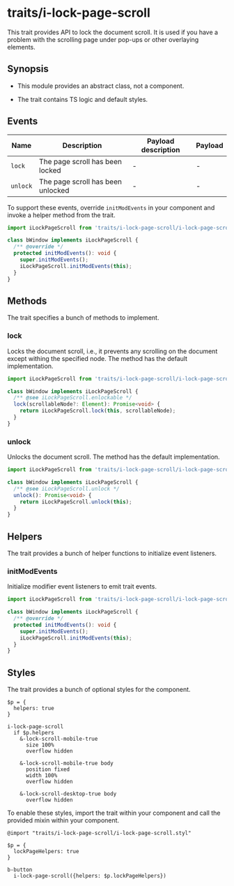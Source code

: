 # traits/i-lock-page-scroll

This trait provides API to lock the document scroll.
It is used if you have a problem with the scrolling page under pop-ups or other overlaying elements.

## Synopsis

* This module provides an abstract class, not a component.

* The trait contains TS logic and default styles.

## Events

| Name     | Description                       | Payload description | Payload |
|----------|-----------------------------------|---------------------|---------|
| `lock`   | The page scroll has been locked   | -                   | -       |
| `unlock` | The page scroll has been unlocked | -                   | -       |

To support these events, override `initModEvents` in your component and invoke a helper method from the trait.

```typescript
import iLockPageScroll from 'traits/i-lock-page-scroll/i-lock-page-scroll';

class bWindow implements iLockPageScroll {
  /** @override */
  protected initModEvents(): void {
    super.initModEvents();
    iLockPageScroll.initModEvents(this);
  }
}
```

## Methods

The trait specifies a bunch of methods to implement.

### lock

Locks the document scroll, i.e., it prevents any scrolling on the document except withing the specified node.
The method has the default implementation.

```typescript
import iLockPageScroll from 'traits/i-lock-page-scroll/i-lock-page-scroll';

class bWindow implements iLockPageScroll {
  /** @see iLockPageScroll.enlockable */
  lock(scrollableNode?: Element): Promise<void> {
    return iLockPageScroll.lock(this, scrollableNode);
  }
}
```

### unlock

Unlocks the document scroll.
The method has the default implementation.

```typescript
import iLockPageScroll from 'traits/i-lock-page-scroll/i-lock-page-scroll';

class bWindow implements iLockPageScroll {
  /** @see iLockPageScroll.unlock */
  unlock(): Promise<void> {
    return iLockPageScroll.unlock(this);
  }
}
```

## Helpers

The trait provides a bunch of helper functions to initialize event listeners.

### initModEvents

Initialize modifier event listeners to emit trait events.

```typescript
import iLockPageScroll from 'traits/i-lock-page-scroll/i-lock-page-scroll';

class bWindow implements iLockPageScroll {
  /** @override */
  protected initModEvents(): void {
    super.initModEvents();
    iLockPageScroll.initModEvents(this);
  }
}
```

## Styles

The trait provides a bunch of optional styles for the component.

```stylus
$p = {
  helpers: true
}

i-lock-page-scroll
  if $p.helpers
    &-lock-scroll-mobile-true
      size 100%
      overflow hidden

    &-lock-scroll-mobile-true body
      position fixed
      width 100%
      overflow hidden

    &-lock-scroll-desktop-true body
      overflow hidden
```

To enable these styles, import the trait within your component and call the provided mixin within your component.

```stylus
@import "traits/i-lock-page-scroll/i-lock-page-scroll.styl"

$p = {
  lockPageHelpers: true
}

b-button
  i-lock-page-scroll({helpers: $p.lockPageHelpers})
```

